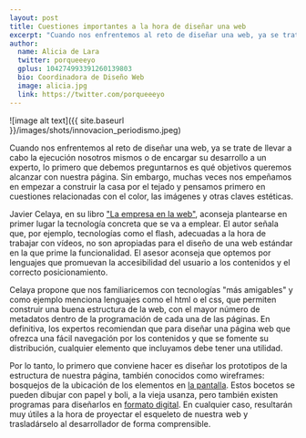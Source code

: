 ```yaml
---
layout: post
title: Cuestiones importantes a la hora de diseñar una web
excerpt: "Cuando nos enfrentemos al reto de diseñar una web, ya se trate de llevar a cabo la ejecución nosotros mismos o de encargar su desarrollo a un experto, lo primero que debemos preguntarnos es qué objetivos queremos alcanzar con nuestra página."
author:
  name: Alicia de Lara
  twitter: porqueeeyo
  gplus: 104274993391260139803 
  bio: Coordinadora de Diseño Web
  image: alicia.jpg
  link: https://twitter.com/porqueeeyo
---
```

![image alt text]({{ site.baseurl }}/images/shots/innovacion_periodismo.jpeg)

Cuando nos enfrentemos al reto de diseñar una web, ya se trate de llevar a cabo la ejecución nosotros mismos o de encargar su desarrollo a un experto, lo primero que debemos preguntarnos es qué objetivos queremos alcanzar con nuestra página. Sin embargo, muchas veces nos empeñamos en empezar a construir la casa por el tejado y pensamos primero en cuestiones relacionadas con el color, las imágenes y otras claves estéticas. 

Javier Celaya, en su libro ["La empresa en la web"](http://www.javiercelaya.es/), aconseja plantearse en primer lugar la tecnología concreta que se va a emplear. El autor señala que, por ejemplo, tecnologías como el flash, adecuadas a la hora de trabajar con vídeos, no son apropiadas para el diseño de una web estándar en la que prime la funcionalidad. El asesor aconseja que optemos por lenguajes que promuevan la accesibilidad del usuario a los contenidos y el correcto posicionamiento. 

Celaya propone que nos familiaricemos con tecnologías "más amigables" y como ejemplo menciona lenguajes como el html o el css, que permiten construir una buena estructura de la web, con el mayor número de metadatos dentro de la programación de cada una de las páginas. En definitiva, los expertos recomiendan que para diseñar una página web que ofrezca una fácil navegación por los contenidos y que se fomente su distribución, cualquier elemento que incluyamos debe tener una utilidad. 

Por lo tanto, lo primero que conviene hacer es diseñar los prototipos de la estructura de nuestra página, también conocidos como wireframes: bosquejos de la ubicación de los elementos en [la pantalla](http://www.arquitecturadeinformacion.cl/como/wireframe.html). Estos bocetos se pueden dibujar con papel y boli, a la vieja usanza, pero también existen programas para diseñarlos en [formato digital](http://bit.ly/1laDq0a). En cualquier caso, resultarán muy útiles a la hora de proyectar el esqueleto de nuestra web y trasladárselo al desarrollador de forma comprensible.